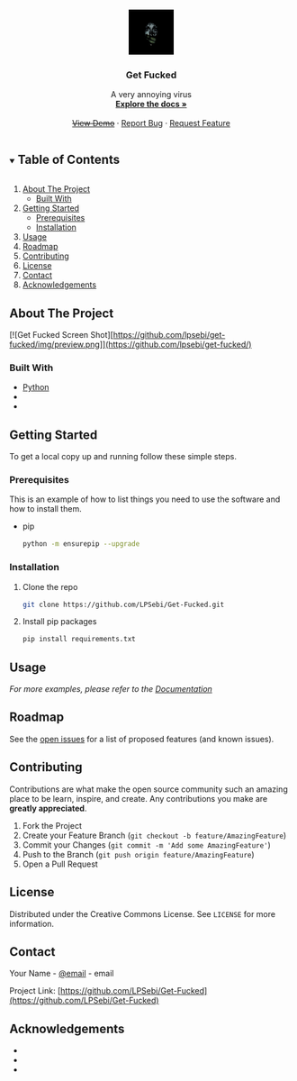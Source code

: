<!--
*** Thanks for checking out the Best-README-Template. If you have a suggestion
*** that would make this better, please fork the repo and create a pull request
*** or simply open an issue with the tag "enhancement".
*** Thanks again! Now go create something AMAZING! :D
***
***
***
*** To avoid retyping too much info. Do a search and replace for the following:
*** LPSebi, Get-Fucked, twitter_handle, LPSebi@LPSebi.ml, Get Fucked, A very annoying virus
-->



<!-- PROJECT SHIELDS -->
<!--
*** I'm using markdown "reference style" links for readability.
*** Reference links are enclosed in brackets [ ] instead of parentheses ( ).
*** See the bottom of this document for the declaration of the reference variables
*** for contributors-url, forks-url, etc. This is an optional, concise syntax you may use.
*** https://www.markdownguide.org/basic-syntax/#reference-style-links
-->




<!-- PROJECT LOGO -->
<br />
<p align="center">
  <a href="https://github.com/LPSebi/Get-Fucked">
    <img src="img/logo.png" alt="Logo" width="80" height="80">
  </a>

  <h3 align="center">Get Fucked</h3>

  <p align="center">
    A very annoying virus
    <br />
    <a href="https://github.com/LPSebi/Get-Fucked/wiki"><strong>Explore the docs »</strong></a>
    <br />
    <br />
    <a href="https://github.com/LPSebi/Get-Fucked"><s>View Demo</s></a>
    ·
    <a href="https://github.com/LPSebi/Get-Fucked/issues">Report Bug</a>
    ·
    <a href="https://github.com/LPSebi/Get-Fucked/issues">Request Feature</a>
  </p>
</p>



<!-- TABLE OF CONTENTS -->
<details open="open">
  <summary><h2 style="display: inline-block">Table of Contents</h2></summary>
  <ol>
    <li>
      <a href="#about-the-project">About The Project</a>
      <ul>
        <li><a href="#built-with">Built With</a></li>
      </ul>
    </li>
    <li>
      <a href="#getting-started">Getting Started</a>
      <ul>
        <li><a href="#prerequisites">Prerequisites</a></li>
        <li><a href="#installation">Installation</a></li>
      </ul>
    </li>
    <li><a href="#usage">Usage</a></li>
    <li><a href="#roadmap">Roadmap</a></li>
    <li><a href="#contributing">Contributing</a></li>
    <li><a href="#license">License</a></li>
    <li><a href="#contact">Contact</a></li>
    <li><a href="#acknowledgements">Acknowledgements</a></li>
  </ol>
</details>



<!-- ABOUT THE PROJECT -->
## About The Project

[![Get Fucked Screen Shot][https://github.com/lpsebi/get-fucked/img/preview.png]](https://github.com/lpsebi/get-fucked/)


### Built With

* [Python](https://python.org)
* []()
* []()



<!-- GETTING STARTED -->
## Getting Started

To get a local copy up and running follow these simple steps.

### Prerequisites

This is an example of how to list things you need to use the software and how to install them.
* pip
  ```sh
  python -m ensurepip --upgrade
  ```

### Installation

1. Clone the repo
   ```sh
   git clone https://github.com/LPSebi/Get-Fucked.git
   ```
2. Install pip packages
   ```sh
   pip install requirements.txt
   ```



<!-- USAGE EXAMPLES -->
## Usage


_For more examples, please refer to the [Documentation](https://github.com/LPSebi/Get-Fucked/wiki)_



<!-- ROADMAP -->
## Roadmap

See the [open issues](https://github.com/LPSebi/Get-Fucked/issues) for a list of proposed features (and known issues).



<!-- CONTRIBUTING -->
## Contributing

Contributions are what make the open source community such an amazing place to be learn, inspire, and create. Any contributions you make are **greatly appreciated**.

1. Fork the Project
2. Create your Feature Branch (`git checkout -b feature/AmazingFeature`)
3. Commit your Changes (`git commit -m 'Add some AmazingFeature'`)
4. Push to the Branch (`git push origin feature/AmazingFeature`)
5. Open a Pull Request



<!-- LICENSE -->
## License

Distributed under the Creative Commons License. See `LICENSE` for more information.



<!-- CONTACT -->
## Contact

Your Name - [@email](mailto:LPSebi@LPSebi.ml?subject=[GitHub]) - email

Project Link: [https://github.com/LPSebi/Get-Fucked](https://github.com/LPSebi/Get-Fucked)



<!-- ACKNOWLEDGEMENTS -->
## Acknowledgements

* []()
* []()
* []()





<!-- MARKDOWN LINKS & IMAGES -->
<!-- https://www.markdownguide.org/basic-syntax/#reference-style-links -->
[contributors-shield]: https://img.shields.io/github/contributors/LPSebi/repo.svg?style=for-the-badge
[contributors-url]: https://github.com/LPSebi/Get-Fucked/graphs/contributors
[forks-shield]: https://img.shields.io/github/forks/LPSebi/repo.svg?style=for-the-badge
[forks-url]: https://github.com/LPSebi/Get-Fucked/network/members
[stars-shield]: https://img.shields.io/github/stars/LPSebi/repo.svg?style=for-the-badge
[stars-url]: https://github.com/LPSebi/Get-Fucked/stargazers
[issues-shield]: https://img.shields.io/github/issues/LPSebi/repo.svg?style=for-the-badge
[issues-url]: https://github.com/LPSebi/Get-Fucked/issues
[license-shield]: https://img.shields.io/github/license/LPSebi/repo.svg?style=for-the-badge
[license-url]: https://github.com/LPSebi/Get-Fucked/blob/master/LICENSE
<!--[linkedin-shield]: https://img.shields.io/badge/-LinkedIn-black.svg?style=for-the-badge&logo=linkedin&colorB=555
[linkedin-url]: https://linkedin.com/in/LPSebi -->